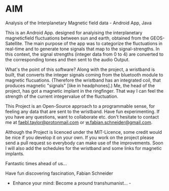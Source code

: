 # AIM
Analysis of the Interplanetary Magnetic field data - Android App, Java

This is an Android App. designed for analyising the interplanetary magneticfield fluctuations between sun and earth, obtained from the GEOS-Satellite.
The main purpose of the  app was to categorize the fluctuations in real-time and to generate tone signals that map to the signal-strengths. 
In this context, the signal strengths (integer data from 0 to 4) are converted to the corresponding tones and then sent to the audio Output.

What's the point of this software?
Along with the project, a wristband is built, that converts the integer signals coming from the bluetooth module to magnetic flucuations. (Therefore the wristband has an integrated coil, that produces magnetic "signals" [like in headphones].)
Me, the head of the project, has got a magnetic implant in the ringfinger. That way I can feel the strength of the current integervalue of the fluctuation.

This Project is an Open-Source approach to a programmable sense, for feeling any data that are sent to the wristband.
Have fun experimenting.
If you have any questions, want to collaborate etc. don't hesitate to contact me at faebl.taylor@protonmail.com or 
w.fabian.schneider@gmail.com.

Although the Project is licenced under the MIT-Licence, some credit would be nice if you develop it on your own.
If you work on the project please send a pull request so everybody can make use of the improvements.
Soon I will also add the schedules for the wristband and some links for magnetic implants.

Fantastic times ahead of us...


Have fun discovering fascination,
Fabian Schneider

- Enhance your mind: Become a pround transhumanist... -
